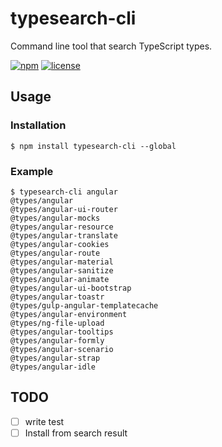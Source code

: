 typesearch-cli
===

Command line tool that search TypeScript types.

[![npm](https://img.shields.io/npm/v/typesearch-cli.svg?style=flat-square)](https://www.npmjs.com/packages/typesearch-cli)
[![license](https://img.shields.io/github/license/isoden/typesearch-cli.svg?style=flat-square)](https://github.com/isoden/typesearch-cli)

## Usage

### Installation

```console
$ npm install typesearch-cli --global
```

### Example

```console
$ typesearch-cli angular
@types/angular
@types/angular-ui-router
@types/angular-mocks
@types/angular-resource
@types/angular-translate
@types/angular-cookies
@types/angular-route
@types/angular-material
@types/angular-sanitize
@types/angular-animate
@types/angular-ui-bootstrap
@types/angular-toastr
@types/gulp-angular-templatecache
@types/angular-environment
@types/ng-file-upload
@types/angular-tooltips
@types/angular-formly
@types/angular-scenario
@types/angular-strap
@types/angular-idle
```

## TODO

- [ ] write test
- [ ] Install from search result
